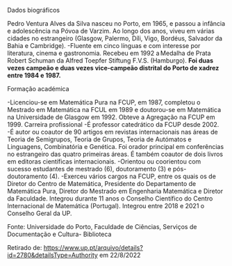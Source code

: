 Dados biográficos

Pedro Ventura Alves da Silva nasceu no Porto, em 1965, e passou a infância e adolescência na Póvoa de Varzim. 
Ao longo dos anos, viveu em várias cidades no estrangeiro (Glasgow, Palermo, Díli, Vigo, Bordéus, Salvador da Bahia e Cambridge).
-Fluente em cinco línguas e com interesse por literatura, cinema e gastronomia. 
Recebeu em 1992 a Medalha de Prata Robert Schuman da Alfred Toepfer Stiftung F.V.S. (Hamburgo). 
**Foi duas vezes campeão e duas vezes vice-campeão distrital do Porto de xadrez entre 1984 e 1987.**

Formação académica

-Licenciou-se em Matemática Pura na FCUP, em 1987, completou o Mestrado em Matemática na FCUL em 1989 e doutorou-se em Matemática na Universidade de Glasgow em 1992. Obteve a Agregação na FCUP em 1999.
Carreira profissional
-É professor catedrático da FCUP desde 2002.
-É autor ou coautor de 90 artigos em revistas internacionais nas áreas de Teoria de Semigrupos, Teoria de Grupos, Teoria de Autómatos e Linguagens, Combinatória e Genética. Foi orador principal em conferências no estrangeiro das quatro primeiras áreas. É também coautor de dois livros em editoras científicas internacionais.
-Orientou ou coorientou com sucesso estudantes de mestrado (6), doutoramento (3) e pós-doutoramento (4).
-Exerceu vários cargos na FCUP, entre os quais os de Diretor do Centro de Matemática, Presidente do Departamento de Matemática Pura, Diretor do Mestrado em Engenharia Matemática e Diretor da Faculdade. Integrou durante 11 anos o Conselho Científico do Centro Internacional de Matemática (Portugal). Integrou entre 2018 e 2021 o Conselho Geral da UP.

Fonte:
Universidade do Porto, Faculdade de Ciências, Serviços de Documentação e Cultura- Biblioteca

Retirado de:
https://www.up.pt/arquivo/details?id=2780&detailsType=Authority
em 22/8/2022
